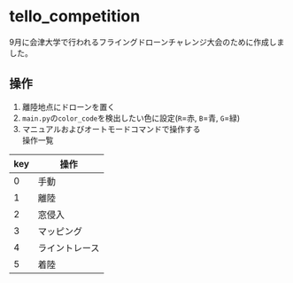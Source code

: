 # tello_competition

9月に会津大学で行われるフライングドローンチャレンジ大会のために作成しました。

## 操作
1. 離陸地点にドローンを置く
2. `main.py`の`color_code`を検出したい色に設定(`R`=赤, `B`=青, `G`=緑)
3. マニュアルおよびオートモードコマンドで操作する  
操作一覧

|key| 操作 |
|---|---- |
| 0 | 手動 |
| 1 | 離陸 |
| 2 | 窓侵入 |
| 3 | マッピング |
| 4 | ライントレース |
| 5 | 着陸 |
